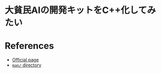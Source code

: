 # 大貧民AIの開発キットをC++化してみたい

# References
- [Official page](http://www.tnlab.inf.uec.ac.jp/daihinmin/)
- [`man/` directory](https://peria.github.io/misc/twitter/UECda/)
